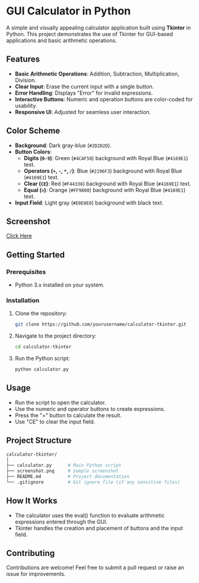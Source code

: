 # GUI Calculator in Python

A simple and visually appealing calculator application built using **Tkinter** in Python. This project demonstrates the use of Tkinter for GUI-based applications and basic arithmetic operations.

## Features
- **Basic Arithmetic Operations**: Addition, Subtraction, Multiplication, Division.
- **Clear Input**: Erase the current input with a single button.
- **Error Handling**: Displays "Error" for invalid expressions.
- **Interactive Buttons**: Numeric and operation buttons are color-coded for usability.
- **Responsive UI**: Adjusted for seamless user interaction.

## Color Scheme
- **Background**: Dark gray-blue (`#2D2D2D`).
- **Button Colors**:
  - **Digits (`0-9`)**: Green (`#4CAF50`) background with Royal Blue (`#4169E1`) text.
  - **Operators (`+`, `-`, `*`, `/`)**: Blue (`#2196F3`) background with Royal Blue (`#4169E1`) text.
  - **Clear (`CE`)**: Red (`#F44336`) background with Royal Blue (`#4169E1`) text.
  - **Equal (`=`)**: Orange (`#FF9800`) background with Royal Blue (`#4169E1`) text.
- **Input Field**: Light gray (`#E0E0E0`) background with black text.

## Screenshot
[Click Here](screenshot.png)

## Getting Started

### Prerequisites
- Python 3.x installed on your system.

### Installation
1. Clone the repository:
   ```bash
   git clone https://github.com/yourusername/calculator-tkinter.git

2. Navigate to the project directory:
   ```bash
   cd calculator-tkinter

3. Run the Python script:
   ```bash
   python calculator.py

## Usage
- Run the script to open the calculator.
- Use the numeric and operator buttons to create expressions.
- Press the "=" button to calculate the result.
- Use "CE" to clear the input field.

## Project Structure
  ```bash
  calculator-tkinter/
│
├── calculator.py      # Main Python script
├── screenshot.png     # Sample screenshot
├── README.md          # Project documentation
└── .gitignore         # Git ignore file (if any sensitive files)
```
## How It Works
- The calculator uses the eval() function to evaluate arithmetic expressions entered through the GUI.
- Tkinter handles the creation and placement of buttons and the input field.

## Contributing
Contributions are welcome! Feel free to submit a pull request or raise an issue for improvements.

